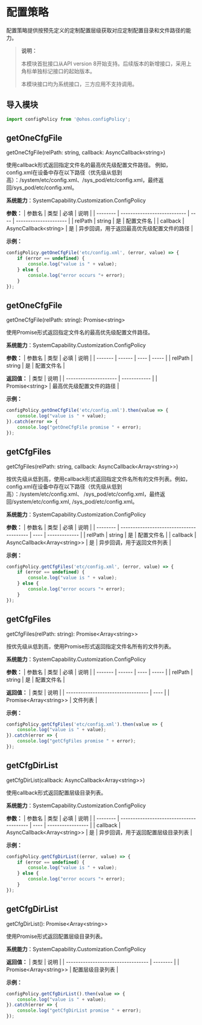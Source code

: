 # 配置策略

配置策略提供按预先定义的定制配置层级获取对应定制配置目录和文件路径的能力。

>  **说明：**
>
>  本模块首批接口从API version 8开始支持。后续版本的新增接口，采用上角标单独标记接口的起始版本。
>
>  本模块接口均为系统接口，三方应用不支持调用。

## 导入模块

```js
import configPolicy from '@ohos.configPolicy';
```

## getOneCfgFile

getOneCfgFile(relPath: string, callback: AsyncCallback&lt;string&gt;)

使用callback形式返回指定文件名的最高优先级配置文件路径。
例如，config.xml在设备中存在以下路径（优先级从低到高）：/system/etc/config.xml、/sys_pod/etc/config.xml，最终返回/sys_pod/etc/config.xml。

**系统能力**：SystemCapability.Customization.ConfigPolicy

**参数：** 
| 参数名      | 类型                          | 必填   | 说明                    |
| -------- | --------------------------- | ---- | --------------------- |
| relPath  | string                      | 是    | 配置文件名                 |
| callback | AsyncCallback&lt;string&gt; | 是    | 异步回调，用于返回最高优先级配置文件的路径 |

**示例：** 
  ```js
  configPolicy.getOneCfgFile('etc/config.xml', (error, value) => {
      if (error == undefined) {
          console.log("value is " + value);
      } else {
          console.log("error occurs "+ error);
      }
  });
  ```


## getOneCfgFile

getOneCfgFile(relPath: string): Promise&lt;string&gt;

使用Promise形式返回指定文件名的最高优先级配置文件路径。

**系统能力**：SystemCapability.Customization.ConfigPolicy

**参数：** 
| 参数名     | 类型     | 必填   | 说明    |
| ------- | ------ | ---- | ----- |
| relPath | string | 是    | 配置文件名 |

**返回值：** 
| 类型                    | 说明           |
| --------------------- | ------------ |
| Promise&lt;string&gt; | 最高优先级配置文件的路径 |

**示例：** 
  ```js
  configPolicy.getOneCfgFile('etc/config.xml').then(value => {
      console.log("value is " + value);
  }).catch(error => {
      console.log("getOneCfgFile promise " + error);
  });
  ```


## getCfgFiles

getCfgFiles(relPath: string, callback: AsyncCallback&lt;Array&lt;string&gt;&gt;)

按优先级从低到高，使用callback形式返回指定文件名所有的文件列表。例如，config.xml在设备中存在以下路径（优先级从低到高）：/system/etc/config.xml、
/sys_pod/etc/config.xml，最终返回/system/etc/config.xml, /sys_pod/etc/config.xml。

**系统能力**：SystemCapability.Customization.ConfigPolicy

**参数：** 
| 参数名      | 类型                                       | 必填   | 说明            |
| -------- | ---------------------------------------- | ---- | ------------- |
| relPath  | string                                   | 是    | 配置文件名         |
| callback | AsyncCallback&lt;Array&lt;string&gt;&gt; | 是    | 异步回调，用于返回文件列表 |

**示例：** 
  ```js
  configPolicy.getCfgFiles('etc/config.xml', (error, value) => {
      if (error == undefined) {
          console.log("value is " + value);
      } else {
          console.log("error occurs "+ error);
      }
  });
  ```


## getCfgFiles

getCfgFiles(relPath: string): Promise&lt;Array&lt;string&gt;&gt;

按优先级从低到高，使用Promise形式返回指定文件名所有的文件列表。

**系统能力**：SystemCapability.Customization.ConfigPolicy

**参数：** 
| 参数名     | 类型     | 必填   | 说明    |
| ------- | ------ | ---- | ----- |
| relPath | string | 是    | 配置文件名 |

**返回值：** 
| 类型                                 | 说明   |
| ---------------------------------- | ---- |
| Promise&lt;Array&lt;string&gt;&gt; | 文件列表 |

**示例：** 
  ```js
  configPolicy.getCfgFiles('etc/config.xml').then(value => {
      console.log("value is " + value);
  }).catch(error => {
      console.log("getCfgFiles promise " + error);
  });
  ```


## getCfgDirList

getCfgDirList(callback: AsyncCallback&lt;Array&lt;string&gt;&gt;)

使用callback形式返回配置层级目录列表。

**系统能力**：SystemCapability.Customization.ConfigPolicy

**参数：** 
| 参数名      | 类型                                       | 必填   | 说明                |
| -------- | ---------------------------------------- | ---- | ----------------- |
| callback | AsyncCallback&lt;Array&lt;string&gt;&gt; | 是    | 异步回调，用于返回配置层级目录列表 |

**示例：** 
  ```js
  configPolicy.getCfgDirList((error, value) => {
      if (error == undefined) {
          console.log("value is " + value);
      } else {
          console.log("error occurs "+ error);
      }
  });
  ```


## getCfgDirList

getCfgDirList(): Promise&lt;Array&lt;string&gt;&gt;

使用Promise形式返回配置层级目录列表。

**系统能力**：SystemCapability.Customization.ConfigPolicy

**返回值：** 
| 类型                                 | 说明       |
| ---------------------------------- | -------- |
| Promise&lt;Array&lt;string&gt;&gt; | 配置层级目录列表 |

**示例：** 
  ```js
  configPolicy.getCfgDirList().then(value => {
      console.log("value is " + value);
  }).catch(error => {
      console.log("getCfgDirList promise " + error);
  });
  ```

